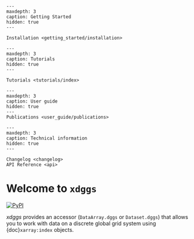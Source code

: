 ```{toctree}
---
maxdepth: 3
caption: Getting Started
hidden: true
---

Installation <getting_started/installation>
```

```{toctree}
---
maxdepth: 3
caption: Tutorials
hidden: true
---

Tutorials <tutorials/index>
```

```{toctree}
---
maxdepth: 3
caption: User guide
hidden: true
---
Publications <user_guide/publications>
```

```{toctree}
---
maxdepth: 3
caption: Technical information
hidden: true
---

Changelog <changelog>
API Reference <api>
```

# Welcome to `xdggs`

[![PyPI](https://img.shields.io/pypi/v/xdggs.svg?style=flat)](https://pypi.org/project/xdggs)

_xdggs_ provides an accessor (`DataArray.dggs` or `Dataset.dggs`) that allows you to work with data on a discrete global grid system using {doc}`xarray:index` objects.

